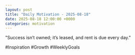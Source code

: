```yaml
---
layout: post
title: "Daily Motivation - 2025-08-18"
date: 2025-08-18 12:00:00 +0000
categories: motivation
---
```


"Success isn’t owned; it’s leased, and rent is due every day."

#Inspiration #Growth #WeeklyGoals
